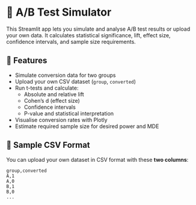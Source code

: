 # 🧪 A/B Test Simulator

This Streamlit app lets you simulate and analyse A/B test results or upload your own data. It calculates statistical significance, lift, effect size, confidence intervals, and sample size requirements.

## 🚀 Features

- Simulate conversion data for two groups
- Upload your own CSV dataset (`group`, `converted`)
- Run t-tests and calculate:
  - Absolute and relative lift
  - Cohen’s d (effect size)
  - Confidence intervals
  - P-value and statistical interpretation
- Visualise conversion rates with Plotly
- Estimate required sample size for desired power and MDE

## 📂 Sample CSV Format

You can upload your own dataset in CSV format with these **two columns**:

```csv
group,converted
A,1
A,0
B,1
B,0
...
